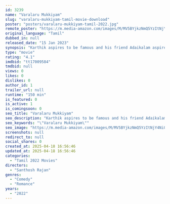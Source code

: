 ```yaml
---
id: 3239
name: "Varalaru Mukkiyam"
slug: "varalaru-mukkiyam-tamil-movie-download"
poster: "posters/varalaru-mukkiyam-tamil-2022.jpg"
remote_poster: "https://m.media-amazon.com/images/M/MV5BYjkzNmQ5YzItNjY4Ni00NjUzLWJlMzEtOGFhMTI2YjM1N2M4XkEyXkFqcGc@._V1_SX300.jpg"
original_language: "Tamil"
dubbed_in: null
released_date: "15 Jan 2023"
synopsis: "Karthik aspires to be famous and his friend Adaikalam aspires to be a politician. Karthik falls in love with his new neighbour but the sister of his love interest falls in love with him."
type: "movie"
rating: "4.1"
imdbid: "tt17009584"
tmdbid: null
views: 0
likes: 0
dislikes: 0
author_id: 1
trailer_url: null
runtime: "150 min"
is_featured: 0
is_active: 1
is_comingsoon: 0
seo_title: "Varalaru Mukkiyam"
seo_description: "Karthik aspires to be famous and his friend Adaikalam aspires to be a politician. Karthik falls in love with his new neighbour but the sister of his love interest falls in love with him."
seo_keywords: "\"Varalaru Mukkiyam\""
seo_image: "https://m.media-amazon.com/images/M/MV5BYjkzNmQ5YzItNjY4Ni00NjUzLWJlMzEtOGFhMTI2YjM1N2M4XkEyXkFqcGc@._V1_SX300.jpg"
screenshots: null
redirect_to: null
social_shares: 0
created_at: 2025-04-18 16:56:46
updated_at: 2025-04-18 16:56:46
categories:
  - "Tamil 2022 Movies"
directors:
  - "Santhosh Rajan"
genres:
  - "Comedy"
  - "Romance"
years:
  - "2022"
---
```

